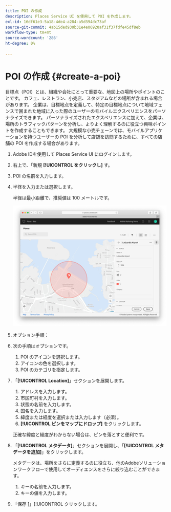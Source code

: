 ```yaml
---
title: POI の作成
description: Places Service UI を使用して POI を作成します。
exl-id: 16df61e3-5a18-4de4-a284-a5d394dc73af
source-git-commit: 4ab15ded930b31e4e06920af31f37fdfe45df8eb
workflow-type: tm+mt
source-wordcount: '286'
ht-degree: 0%

---
```


# POI の作成 {#create-a-poi}

目標点（POI）とは、組織や会社にとって重要な、地図上の場所やポイントのことです。 カフェ、レストラン、小売店、スタジアムなどの場所が含まれる場合があります。 企業は、目標地点を定義して、特定の目標地点について地域フェンスで囲まれた地域に入った際のユーザーのモバイルエクスペリエンスをパーソナライズできます。 パーソナライズされたエクスペリエンスに加えて、企業は、場所のトラフィックパターンを分析し、よりよく理解するのに役立つ興味ポイントを作成することもできます。 大規模な小売チェーンでは、モバイルアプリケーションを持つユーザーの POI を分析して店舗を訪問するために、すべての店舗の POI を作成する場合があります。

1. Adobe IDを使用して Places Service UI にログインします。
1. 右上で、「新規 **[!UICONTROL をクリックし]** す。
1. POI の名前を入力します。
1. 半径を入力または選択します。

   半径は最小距離で、推奨値は 100 メートルです。

   ![POI の定義 ](/help/assets/define_poi.png)

1. オプション手順：
1. 次の手順はオプションです。

   1. POI のアイコンを選択します。
   1. アイコンの色を選択します。
   1. POI のカテゴリを指定します。

1. 「**[!UICONTROL Location]**」セクションを展開します。

   1. アドレスを入力します。
   1. 市区町村を入力します。
   1. 状態の名前を入力します。
   1. 国名を入力します。
   1. 緯度または経度を選択または入力します（必須）。
   1. **[!UICONTROL ピンをマップにドロップ]** をクリックします。

   正確な緯度と経度がわからない場合は、ピンを落とすと便利です。

1. 「**[!UICONTROL メタデータ]**」セクションを展開し、「**[!UICONTROL メタデータを追加]**」をクリックします。

   メタデータは、場所をさらに定義するのに役立ち、他のAdobeソリューションワークフローで使用してオーディエンスをさらに絞り込むことができます。

   1. キーの名前を入力します。
   1. キーの値を入力します。

1. 「保存 ]**」**[!UICONTROL  クリックします。
